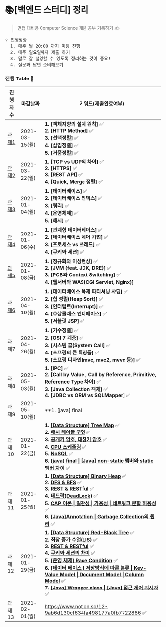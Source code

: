 # 📚[백엔드 스터디] 정리
> 면접 대비용 Computer Science 개념 공부 기록하기 ✍️

<pre>
💡 진행방향
  1. 매주 월 20:00 까지 미팅 진행
  2. 매주 일요일까지 제출 하기
  3. 말로 잘 설명할 수 있도록 정리하는 것이 중요!
  4. 질문과 답변 준비해오기
</pre>

### 진행 Table 🌴

| 진행차수 | 마감날짜       | 키워드(제출완료여부)                                         |
| -------- | -------------- | ------------------------------------------------------------ |
| [과제1](https://github.com/Parkyunhwan/BackEnd_Study/tree/main/Chapter1)    | 2021-03-15(월) | **1. [객체지향의 설계 원칙]** ✅ <br />**2. [HTTP Method]** ✅<br />**3. [선택정렬]** ✅ <br />**4. [삽입정렬]** ✅ <br /> **5. [거품정렬]** ✅ <br />|
| [과제2](https://github.com/Parkyunhwan/BackEnd_Study/tree/main/Chapter2)    | 2021-03-22(월) | **1. [TCP vs UDP의 차이]** ✅ <br />**2. [HTTPS]** ✅<br />**3. [REST API]** ✅<br />**4. [Quick, Merge 정렬]** ✅ |
| [과제3](https://github.com/Parkyunhwan/BackEnd_Study/tree/main/Chapter3)    | 2021-01-04(월) | **1. [데이터베이스]** ✅ <br />**2. [데이터베이스 인덱스]** ✅<br />**3. [쿼리]** ✅<br />**4. [운영체제]** ✅<br />**5. [해시]** ✅ |
| [과제4](https://github.com/Parkyunhwan/BackEnd_Study/tree/main/Chapter4)    | 2021-01-06(수) | **1. [관계형 데이터베이스]** ✅<br />**2. [데이터베이스 제어 기법]** ✅<br />**3. [프로세스 vs 쓰레드]** ✅<br />**4. [쿠키와 세션]** ✅ |
| [과제5](https://github.com/Parkyunhwan/BackEnd_Study/tree/main/Chapter5)    | 2021-01-08(금) | **1. [정규화와 이상현상]** ✅<br />**2. [JVM (feat. JDK, DRE)]** ✅<br />**3. [PCB와 Context Switching]** ✅<br />**4. [웹서버와 WAS(CGI Servlet, Nginx)]** |
| [과제6](https://github.com/Parkyunhwan/BackEnd_Study/tree/main/Chapter6)    | 2021-04-19(월) | **1. [데이터베이스 복제 파티셔닝 샤딩]** ✅ <br />**2. [힙 정렬(Heap Sort)]** ✅<br />**3. [인터럽트(Interrupt)]** ✅<br />**4. [추상클래스 인터페이스]** ✅<br />**5. [서블릿 JSP]** ✅<br />|
| 과제7    | 2021-04-26(월) | **1. [기수정렬]** ✅ <br />**2. [OSI 7 계층]** ✅<br />**3. [시스템 콜(System Call]** ✅<br />**4. [스프링의 큰 특징들]** ✅<br />**5. [스프링 디자인(mvc, mvc2, mvvc 등)]** ✅ |
| 과제8    | 2021-05-03(월) | **1. [IPC]** ✅<br />**2. [Call by Value , Call by Reference, Primitive, Reference Type 차이]** ✅<br />**3. [Java Collection 객체]** ✅<br />**4. [JDBC vs ORM vs SQLMapper]** ✅
| 과제9    | 2021-05-10(월) | **1. [java] final | [Java] non-static 멤버와 static 멤버 차이 ** ✅<br/>**2. [비동기 동기 개념] ** ✅<br/>**3.[ block, non-block] ** ✅<br/>**4. [락 기법(+JAVA)]** ✅<br/>|
| 과제10   | 2021-01-22(금) | **1. [[Data Structure] Tree Map](https://github.com/Juhee-Jeong-SW/CS_study_juhee/blob/main/Data%20Structure/treemap.md)** ✅<br />**2. [해시 테이블 구현](https://github.com/Juhee-Jeong-SW/CS_study_juhee/blob/main/Algorithm/hashtable.md)** ✅<br />**3. [공개키 암호, 대칭키 암호](https://github.com/Juhee-Jeong-SW/CS_study_juhee/blob/main/Network/public_private_key.md)** ✅<br />**4. [CPU 스케줄링](https://github.com/Juhee-Jeong-SW/CS_study_juhee/blob/main/OS/cpu_scheduling_2.md)** ✅<br />**5. [NoSQL](https://github.com/Juhee-Jeong-SW/CS_study_juhee/blob/main/Database/NoSQL.md)** ✅<br />**6. [[java\] final \| [Java] non-static 멤버와 static 멤버 차이](https://github.com/Juhee-Jeong-SW/CS_study_juhee/blob/main/Java/final_static_non_static.md)** ✅ |
| 과제11   | 2021-01-25(월) | **1. [[Data Structure] Binary Heap](https://github.com/Juhee-Jeong-SW/CS_study_juhee/blob/main/Data%20Structure/binary_heap.md)** ✅<br />**2. [DFS & BFS](https://github.com/Juhee-Jeong-SW/CS_study_juhee/blob/main/Algorithm/bfs_dfs.md)** ✅<br />**3. [REST & RESTful](https://github.com/Juhee-Jeong-SW/CS_study_juhee/tree/main/Network)** ✅<br />**4. [데드락(DeadLock)](https://github.com/Juhee-Jeong-SW/CS_study_juhee/blob/main/OS/deadlock.md)** ✅<br />**5. [CAP 이론 \| 일관성 \| 가용성 \| 네트워크 분할 허용성](https://github.com/Juhee-Jeong-SW/CS_study_juhee/blob/main/Database/cap_theory.md)** ✅<br />**6. [[Java\]Annotation \| Garbage Collection의 원리](https://github.com/Juhee-Jeong-SW/CS_study_juhee/blob/main/Java/annotation_garbage_collection.md)** ✅ |
| 과제12   | 2021-01-29(금) | **1. [[Data Structure] Red-Black Tree](https://github.com/Juhee-Jeong-SW/CS_study_juhee/blob/main/Data%20Structure/red_black_tree.md)** ✅<br />**2. [최장 증가 수열(LIS)](https://github.com/Juhee-Jeong-SW/CS_study_juhee/blob/main/Algorithm/LIS.md)** ✅<br />**3. [REST & RESTful](https://github.com/Juhee-Jeong-SW/CS_study_juhee/blob/main/Network/rest_vs_restful.md)** ✅<br />**4. [쿠키와 세션의 차이](https://github.com/Juhee-Jeong-SW/CS_study_juhee/blob/main/Network/cookie_vs_session.md)** ✅<br />**5. [[운영 체제] Race Condition](https://github.com/Juhee-Jeong-SW/CS_study_juhee/blob/main/OS/race_condition.md)** ✅<br />**6. [[데이터 베이스 ] 저장방식에 따른 분류 \| Key-Value Model \| Document Model \| Column Model](https://github.com/Juhee-Jeong-SW/CS_study_juhee/blob/main/Database/classification_noSQL.md)** ✅<br />**7. [[Java] Wrapper class \| [Java] 접근 제어 지시자](https://github.com/Juhee-Jeong-SW/CS_study_juhee/blob/main/Java/wrapper_class%26access_control_specifiers.md)** ✅ |
| 과제13   | 2021-02-01(월) | https://www.notion.so/12-9ab6d130cf634fa498177a0fb7722886 ✅  |
